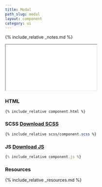 ```yaml
---
title: Modal
path_slug: modal
layout: component
category: ui
---
```


{% include_relative _notes.md %}

<iframe src="{{ site.baseurl}}/component/{{ page.path_slug }}/example.html"></iframe>

<h3>HTML</h3>

```html
{% include_relative component.html %}
```
<h3>SCSS <a href="scss/component.scss">Download SCSS</a></h3>

```scss
{% include_relative scss/component.scss %}
```

<h3>JS <a href="component.js">Download JS</a></h3>

```javascript
{% include_relative component.js %}
```

<h3>Resources</h3>

{% include_relative _resources.md %}

